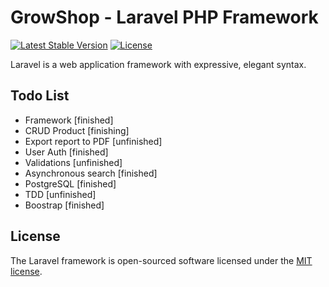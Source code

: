 # GrowShop - Laravel PHP Framework

[![Latest Stable Version](https://poser.pugx.org/laravel/framework/v/stable.svg)](https://packagist.org/packages/laravel/framework)
[![License](https://poser.pugx.org/laravel/framework/license.svg)](https://packagist.org/packages/laravel/framework)

Laravel is a web application framework with expressive, elegant syntax.

## Todo List
- Framework [finished]
- CRUD Product [finishing]
- Export report to PDF [unfinished]
- User Auth [finished]
- Validations [unfinished]
- Asynchronous search [finished]
- PostgreSQL [finished]
- TDD [unfinished]
- Boostrap [finished]

## License

The Laravel framework is open-sourced software licensed under the [MIT license](http://opensource.org/licenses/MIT).
